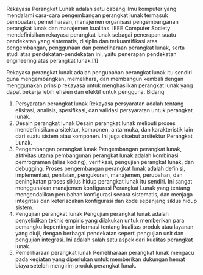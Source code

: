 

Rekayasa Perangkat Lunak adalah satu cabang ilmu komputer yang mendalami cara-cara pengembangan perangkat lunak termasuk pembuatan, pemeliharaan, manajemen organisasi pengembanganan perangkat lunak dan manajemen kualitas.
IEEE Computer Society mendefinisikan rekayasa perangkat lunak sebagai penerapan suatu pendekatan yang sistematis, disiplin dan terkuantifikasi atas pengembangan, penggunaan dan pemeliharaan perangkat lunak, serta studi atas pendekatan-pendekatan ini, yaitu penerapan pendekatan engineering atas perangkat lunak.[1]

Rekayasa perangkat lunak adalah pengubahan perangkat lunak itu sendiri guna mengembangkan, memelihara, dan membangun kembali dengan menggunakan prinsip rekayasa untuk menghasilkan perangkat lunak yang dapat bekerja lebih efisien dan efektif untuk pengguna.
Bidang
1. Persyaratan perangkat lunak
Rekayasa persyaratan adalah tentang elisitasi, analisis, spesifikasi, dan validasi persyaratan untuk perangkat lunak.
2. Desain perangkat lunak
Desain perangkat lunak meliputi proses mendefinisikan arsitektur, komponen, antarmuka, dan karakteristik lain dari suatu sistem atau komponen. Ini juga disebut arsitektur Perangkat Lunak.
3. Pengembangan perangkat lunak
Pengembangan perangkat lunak, aktivitas utama pembangunan perangkat lunak adalah kombinasi pemrograman (alias koding), verifikasi, pengujian perangkat lunak, dan debugging. Proses pengembangan perangkat lunak adalah definisi, implementasi, penilaian, pengukuran, manajemen, perubahan, dan peningkatan proses siklus hidup perangkat lunak itu sendiri. Ini sangat menggunakan manajemen konfigurasi Perangkat Lunak yang tentang mengendalikan perubahan konfigurasi secara sistematis, dan menjaga integritas dan keterlacakan konfigurasi dan kode sepanjang siklus hidup sistem.
4. Pengujian perangkat lunak
Pengujian perangkat lunak adalah penyelidikan teknis empiris yang dilakukan untuk memberikan para pemangku kepentingan informasi tentang kualitas produk atau layanan yang diuji, dengan berbagai pendekatan seperti pengujian unit dan pengujian integrasi. Ini adalah salah satu aspek dari kualitas perangkat lunak.
5. Pemeliharaan perangkat lunak
Pemeliharaan perangkat lunak mengacu pada kegiatan yang diperlukan untuk memberikan dukungan hemat biaya setelah mengirim produk perangkat lunak.
